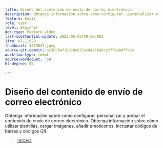 ```yaml
---
title: Diseño del contenido de envío de correo electrónico
description: Obtenga información sobre cómo configurar, personalizar y probar el contenido de envío de correo electrónico. Obtenga información sobre cómo utilizar plantillas, cargar imágenes, añadir emoticonos, incrustar códigos de barras y códigos QR.
feature: Email
role: User
level: Beginner
doc-type: Feature Video
last-substantial-update: 2023-05-02T00:00:00Z
jira: KT-11928
thumbnail: 3419047.jpeg
source-git-commit: ac30c9a71bac8a827ecd4e16ddca27f9e88ffa7e
workflow-type: tm+mt
source-wordcount: '60'
ht-degree: 0%

---
```



# Diseño del contenido de envío de correo electrónico

Obtenga información sobre cómo configurar, personalizar y probar el contenido de envío de correo electrónico. Obtenga información sobre cómo utilizar plantillas, cargar imágenes, añadir emoticonos, incrustar códigos de barras y códigos QR.

>[!VIDEO](https://video.tv.adobe.com/v/3419047/?learn=on)

